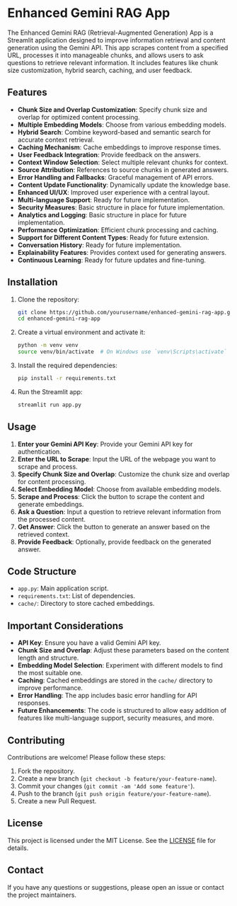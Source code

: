 # Enhanced Gemini RAG App

The Enhanced Gemini RAG (Retrieval-Augmented Generation) App is a Streamlit application designed to improve information retrieval and content generation using the Gemini API. This app scrapes content from a specified URL, processes it into manageable chunks, and allows users to ask questions to retrieve relevant information. It includes features like chunk size customization, hybrid search, caching, and user feedback.

## Features

- **Chunk Size and Overlap Customization**: Specify chunk size and overlap for optimized content processing.
- **Multiple Embedding Models**: Choose from various embedding models.
- **Hybrid Search**: Combine keyword-based and semantic search for accurate context retrieval.
- **Caching Mechanism**: Cache embeddings to improve response times.
- **User Feedback Integration**: Provide feedback on the answers.
- **Context Window Selection**: Select multiple relevant chunks for context.
- **Source Attribution**: References to source chunks in generated answers.
- **Error Handling and Fallbacks**: Graceful management of API errors.
- **Content Update Functionality**: Dynamically update the knowledge base.
- **Enhanced UI/UX**: Improved user experience with a central layout.
- **Multi-language Support**: Ready for future implementation.
- **Security Measures**: Basic structure in place for future implementation.
- **Analytics and Logging**: Basic structure in place for future implementation.
- **Performance Optimization**: Efficient chunk processing and caching.
- **Support for Different Content Types**: Ready for future extension.
- **Conversation History**: Ready for future implementation.
- **Explainability Features**: Provides context used for generating answers.
- **Continuous Learning**: Ready for future updates and fine-tuning.

## Installation

1. Clone the repository:
    ```bash
    git clone https://github.com/yourusername/enhanced-gemini-rag-app.git
    cd enhanced-gemini-rag-app
    ```

2. Create a virtual environment and activate it:
    ```bash
    python -m venv venv
    source venv/bin/activate  # On Windows use `venv\Scripts\activate`
    ```

3. Install the required dependencies:
    ```bash
    pip install -r requirements.txt
    ```

4. Run the Streamlit app:
    ```bash
    streamlit run app.py
    ```

## Usage

1. **Enter your Gemini API Key**: Provide your Gemini API key for authentication.
2. **Enter the URL to Scrape**: Input the URL of the webpage you want to scrape and process.
3. **Specify Chunk Size and Overlap**: Customize the chunk size and overlap for content processing.
4. **Select Embedding Model**: Choose from available embedding models.
5. **Scrape and Process**: Click the button to scrape the content and generate embeddings.
6. **Ask a Question**: Input a question to retrieve relevant information from the processed content.
7. **Get Answer**: Click the button to generate an answer based on the retrieved context.
8. **Provide Feedback**: Optionally, provide feedback on the generated answer.

## Code Structure

- `app.py`: Main application script.
- `requirements.txt`: List of dependencies.
- `cache/`: Directory to store cached embeddings.

## Important Considerations

- **API Key**: Ensure you have a valid Gemini API key.
- **Chunk Size and Overlap**: Adjust these parameters based on the content length and structure.
- **Embedding Model Selection**: Experiment with different models to find the most suitable one.
- **Caching**: Cached embeddings are stored in the `cache/` directory to improve performance.
- **Error Handling**: The app includes basic error handling for API responses.
- **Future Enhancements**: The code is structured to allow easy addition of features like multi-language support, security measures, and more.

## Contributing

Contributions are welcome! Please follow these steps:

1. Fork the repository.
2. Create a new branch (`git checkout -b feature/your-feature-name`).
3. Commit your changes (`git commit -am 'Add some feature'`).
4. Push to the branch (`git push origin feature/your-feature-name`).
5. Create a new Pull Request.

## License

This project is licensed under the MIT License. See the [LICENSE](LICENSE) file for details.

## Contact

If you have any questions or suggestions, please open an issue or contact the project maintainers.
